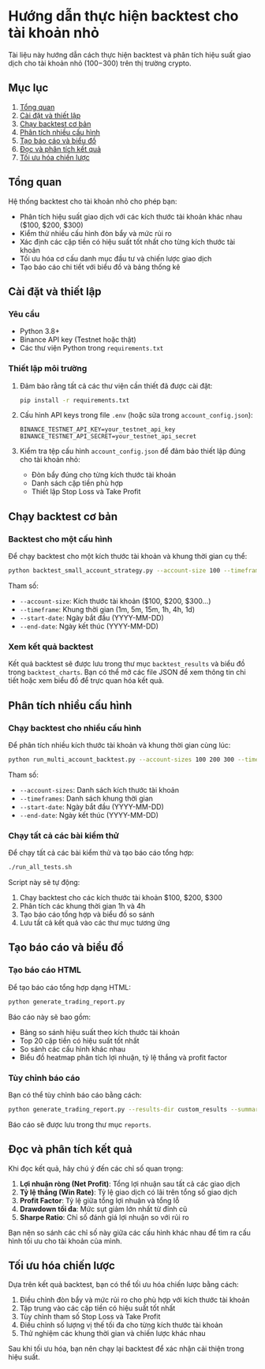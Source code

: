 # Hướng dẫn thực hiện backtest cho tài khoản nhỏ

Tài liệu này hướng dẫn cách thực hiện backtest và phân tích hiệu suất giao dịch cho tài khoản nhỏ ($100-$300) trên thị trường crypto.

## Mục lục

1. [Tổng quan](#tổng-quan)
2. [Cài đặt và thiết lập](#cài-đặt-và-thiết-lập)
3. [Chạy backtest cơ bản](#chạy-backtest-cơ-bản)
4. [Phân tích nhiều cấu hình](#phân-tích-nhiều-cấu-hình)
5. [Tạo báo cáo và biểu đồ](#tạo-báo-cáo-và-biểu-đồ)
6. [Đọc và phân tích kết quả](#đọc-và-phân-tích-kết-quả)
7. [Tối ưu hóa chiến lược](#tối-ưu-hóa-chiến-lược)

## Tổng quan

Hệ thống backtest cho tài khoản nhỏ cho phép bạn:

- Phân tích hiệu suất giao dịch với các kích thước tài khoản khác nhau ($100, $200, $300)
- Kiểm thử nhiều cấu hình đòn bẩy và mức rủi ro
- Xác định các cặp tiền có hiệu suất tốt nhất cho từng kích thước tài khoản
- Tối ưu hóa cơ cấu danh mục đầu tư và chiến lược giao dịch
- Tạo báo cáo chi tiết với biểu đồ và bảng thống kê

## Cài đặt và thiết lập

### Yêu cầu

- Python 3.8+
- Binance API key (Testnet hoặc thật)
- Các thư viện Python trong `requirements.txt`

### Thiết lập môi trường

1. Đảm bảo rằng tất cả các thư viện cần thiết đã được cài đặt:
   ```bash
   pip install -r requirements.txt
   ```

2. Cấu hình API keys trong file `.env` (hoặc sửa trong `account_config.json`):
   ```
   BINANCE_TESTNET_API_KEY=your_testnet_api_key
   BINANCE_TESTNET_API_SECRET=your_testnet_api_secret
   ```

3. Kiểm tra tệp cấu hình `account_config.json` để đảm bảo thiết lập đúng cho tài khoản nhỏ:
   - Đòn bẩy đúng cho từng kích thước tài khoản
   - Danh sách cặp tiền phù hợp
   - Thiết lập Stop Loss và Take Profit

## Chạy backtest cơ bản

### Backtest cho một cấu hình

Để chạy backtest cho một kích thước tài khoản và khung thời gian cụ thể:

```bash
python backtest_small_account_strategy.py --account-size 100 --timeframe 1h --start-date 2024-12-01 --end-date 2025-03-01
```

Tham số:
- `--account-size`: Kích thước tài khoản ($100, $200, $300...)
- `--timeframe`: Khung thời gian (1m, 5m, 15m, 1h, 4h, 1d)
- `--start-date`: Ngày bắt đầu (YYYY-MM-DD)
- `--end-date`: Ngày kết thúc (YYYY-MM-DD)

### Xem kết quả backtest

Kết quả backtest sẽ được lưu trong thư mục `backtest_results` và biểu đồ trong `backtest_charts`. Bạn có thể mở các file JSON để xem thông tin chi tiết hoặc xem biểu đồ để trực quan hóa kết quả.

## Phân tích nhiều cấu hình

### Chạy backtest cho nhiều cấu hình

Để phân tích nhiều kích thước tài khoản và khung thời gian cùng lúc:

```bash
python run_multi_account_backtest.py --account-sizes 100 200 300 --timeframes 1h 4h --start-date 2024-12-01 --end-date 2025-03-01
```

Tham số:
- `--account-sizes`: Danh sách kích thước tài khoản
- `--timeframes`: Danh sách khung thời gian
- `--start-date`: Ngày bắt đầu (YYYY-MM-DD)
- `--end-date`: Ngày kết thúc (YYYY-MM-DD)

### Chạy tất cả các bài kiểm thử

Để chạy tất cả các bài kiểm thử và tạo báo cáo tổng hợp:

```bash
./run_all_tests.sh
```

Script này sẽ tự động:
1. Chạy backtest cho các kích thước tài khoản $100, $200, $300
2. Phân tích các khung thời gian 1h và 4h
3. Tạo báo cáo tổng hợp và biểu đồ so sánh
4. Lưu tất cả kết quả vào các thư mục tương ứng

## Tạo báo cáo và biểu đồ

### Tạo báo cáo HTML

Để tạo báo cáo tổng hợp dạng HTML:

```bash
python generate_trading_report.py
```

Báo cáo này sẽ bao gồm:
- Bảng so sánh hiệu suất theo kích thước tài khoản
- Top 20 cặp tiền có hiệu suất tốt nhất
- So sánh các cấu hình khác nhau
- Biểu đồ heatmap phân tích lợi nhuận, tỷ lệ thắng và profit factor

### Tùy chỉnh báo cáo

Bạn có thể tùy chỉnh báo cáo bằng cách:

```bash
python generate_trading_report.py --results-dir custom_results --summary-dir custom_summary
```

Báo cáo sẽ được lưu trong thư mục `reports`.

## Đọc và phân tích kết quả

Khi đọc kết quả, hãy chú ý đến các chỉ số quan trọng:

1. **Lợi nhuận ròng (Net Profit)**: Tổng lợi nhuận sau tất cả các giao dịch
2. **Tỷ lệ thắng (Win Rate)**: Tỷ lệ giao dịch có lãi trên tổng số giao dịch
3. **Profit Factor**: Tỷ lệ giữa tổng lợi nhuận và tổng lỗ
4. **Drawdown tối đa**: Mức sụt giảm lớn nhất từ đỉnh cũ
5. **Sharpe Ratio**: Chỉ số đánh giá lợi nhuận so với rủi ro

Bạn nên so sánh các chỉ số này giữa các cấu hình khác nhau để tìm ra cấu hình tối ưu cho tài khoản của mình.

## Tối ưu hóa chiến lược

Dựa trên kết quả backtest, bạn có thể tối ưu hóa chiến lược bằng cách:

1. Điều chỉnh đòn bẩy và mức rủi ro cho phù hợp với kích thước tài khoản
2. Tập trung vào các cặp tiền có hiệu suất tốt nhất
3. Tùy chỉnh tham số Stop Loss và Take Profit
4. Điều chỉnh số lượng vị thế tối đa cho từng kích thước tài khoản
5. Thử nghiệm các khung thời gian và chiến lược khác nhau

Sau khi tối ưu hóa, bạn nên chạy lại backtest để xác nhận cải thiện trong hiệu suất.